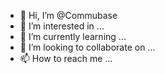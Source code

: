 - 👋 Hi, I’m @Commubase
- 👀 I’m interested in ...
- 🌱 I’m currently learning ...
- 💞️ I’m looking to collaborate on ...
- 📫 How to reach me ...

<!---
Commubase/Commubase is a ✨ special ✨ repository because its `README.md` (this file) appears on your GitHub profile.
You can click the Preview link to take a look at your changes.
--->
